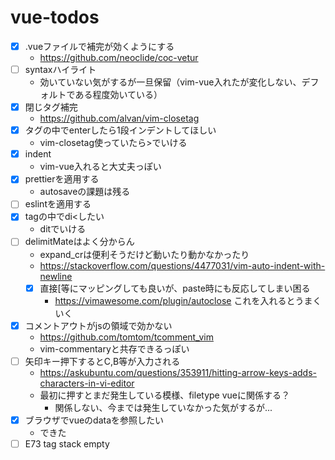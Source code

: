 # vue-todos

- [x] .vueファイルで補完が効くようにする
  - <https://github.com/neoclide/coc-vetur>
- [ ] syntaxハイライト
  - 効いていない気がするが一旦保留（vim-vue入れたが変化しない、デフォルトである程度効いている）
- [x] 閉じタグ補完
  - <https://github.com/alvan/vim-closetag>
- [x] タグの中でenterしたら1段インデントしてほしい
  - vim-closetag使っていたら>でいける
- [x] indent
  - vim-vue入れると大丈夫っぽい
- [x] prettierを適用する
  - autosaveの課題は残る
- [ ] eslintを適用する
- [x] tagの中でdi<したい
  - ditでいける
- [ ] delimitMateはよく分からん
  - expand_crは便利そうだけど動いたり動かなかったり
  - <https://stackoverflow.com/questions/4477031/vim-auto-indent-with-newline>
  - [x] 直接[等にマッピングしても良いが、paste時にも反応してしまい困る
    - <https://vimawesome.com/plugin/autoclose> これを入れるとうまくいく
- [x] コメントアウトがjsの領域で効かない
  - <https://github.com/tomtom/tcomment_vim>
  - vim-commentaryと共存できるっぽい
- [ ] 矢印キー押下するとC,B等が入力される
  - <https://askubuntu.com/questions/353911/hitting-arrow-keys-adds-characters-in-vi-editor>
  - 最初に押すとまだ発生している模様、filetype vueに関係する？
    - 関係しない、今までは発生していなかった気がするが...
- [x] ブラウザでvueのdataを参照したい
  - できた
- [ ] E73 tag stack empty